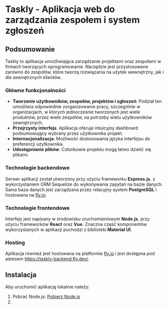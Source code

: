 # Taskly - Aplikacja web do zarządzania zespołem i system zgłoszeń

## Podsumowanie

Taskly to aplikacja umożliwiająca zarządzanie projektami oraz zespołami w firmach tworzących oprogramowanie. Narzędzie jest przystosowane zarówno do zespołów, które tworzą rozwiązania na użytek wewnętrzny, jak i dla zewnętrznych klientów.

### Główne funkcjonalności

* **Tworzenie użytkowników, zespołów, projektów i zgłoszeń**: Podział ten umożliwia odpowiednie zorganizowanie pracy, szczególnie w organizacjach, w których jednocześnie tworzonych jest wiele produktów, przez wiele zespołów, na potrzeby wielu użytkowników zewnętrznych.
* **Przejrzysty interfejs**: Aplikacja oferuje intuicyjny dashboard podsumowujący wybrany przez użytkownika projekt.
* **Internacjonalizacja**: Możliwość dostosowania języka interfejsu do preferencji użytkownika.
* **Udostępnianie plików**: Członkowie projektu mogą łatwo dzielić się plikami.

### Technologie backendowe

Serwer aplikacji został utworzony przy użyciu frameworku **Express.js**, z wykorzystaniem ORM Sequelize do wykonywania zapytań na bazie danych. Sama baza danych jest zarządzana przez relacyjny system **PostgreSQL** i hostowana na [fly.io](https://fly.io/).

### Technologie frontendowe

Interfejs jest napisany w środowisku uruchomieniowym **Node.js**, przy użyciu frameworków **React** oraz **Vue**. Znaczna część komponentów wykorzystanych w aplikacji pochodzi z biblioteki **Material UI**.

### Hosting

Aplikacja również jest hostowana na platformie [fly.io](https://fly.io/) i jest dostępna pod adresem https://taskly-backend.fly.dev/.

## Instalacja

Aby uruchomić aplikację lokalnie należy:

1. Pobrać Node.js: [Pobierz Node.js](https://nodejs.org/en/download/prebuilt-installer)
2. 